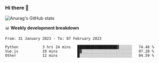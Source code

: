 ### Hi there 👋
![Anurag's GitHub stats](https://github-readme-stats.vercel.app/api?username=jami1024&show_icons=true&theme=radical)

📊 **Weekly development breakdown**
<!--START_SECTION:waka-->

```text
From: 31 January 2023 - To: 07 February 2023

Python           3 hrs 24 mins   ██████████████████▓░░░░░░   74.48 %
Vue.js           19 mins         █▓░░░░░░░░░░░░░░░░░░░░░░░   07.28 %
Other            12 mins         █░░░░░░░░░░░░░░░░░░░░░░░░   04.59 %
```

<!--END_SECTION:waka-->
<!--
**jami1024/jami1024** is a ✨ _special_ ✨ repository because its `README.md` (this file) appears on your GitHub profile.

Here are some ideas to get you started:

- 🔭 I’m currently working on ...
- 🌱 I’m currently learning ...
- 👯 I’m looking to collaborate on ...
- 🤔 I’m looking for help with ...
- 💬 Ask me about ...
- 📫 How to reach me: ...
- 😄 Pronouns: ...
- ⚡ Fun fact: ...
-->
